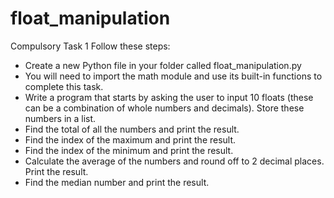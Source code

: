 # float_manipulation

Compulsory Task 1
Follow these steps:
- Create a new Python file in your folder called float_manipulation.py
-	You will need to import the math module and use its built-in functions to complete this task.
- Write a program that starts by asking the user to input 10 floats (these can be a combination of whole numbers and decimals). Store these numbers in a list.
- Find the total of all the numbers and print the result.
- Find the index of the maximum and print the result.
- Find the index of the minimum and print the result.
- Calculate the average of the numbers and round off to 2 decimal places. Print the result.
- Find the median number and print the result.
